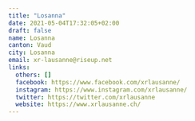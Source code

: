 ```yaml
---
title: "Losanna"
date: 2021-05-04T17:32:05+02:00
draft: false
name: Losanna
canton: Vaud
city: Losanna
email: xr-lausanne@riseup.net
links:
  others: []
  facebook: https://www.facebook.com/xrlausanne/
  instagram: https://www.instagram.com/xrlausanne/
  twitter: https://twitter.com/xrlausanne
  website: https://www.xrlausanne.ch/
---
```


